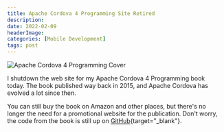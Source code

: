 ```yaml
---
title: Apache Cordova 4 Programming Site Retired
description: 
date: 2022-02-09
headerImage: 
categories: [Mobile Development]
tags: post
---
```


![Apache Cordova 4 Programming Cover](/images/covers/ac4p-160.png)

I shutdown the web site for my Apache Cordova 4 Programming book today. The book published way back in 2015, and Apache Cordova has evolved a lot since then.

You can still buy the book on Amazon and other places, but there's no longer the need for a promotional website for the publication. Don't worry, the code from the book is still up on [GitHub](https://github.com/johnwargo/ac4p){target="_blank"}.
